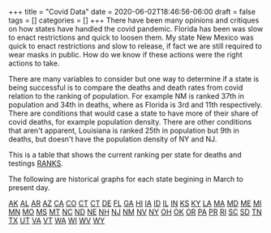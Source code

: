 +++
title = "Covid Data"
date = 2020-06-02T18:46:56-06:00
draft = false
tags = []
categories = []
+++
There have been many opinions and critiques on how states have handled the covid pandemic. Florida has been was slow to enact restrictions and quick to loosen them. My state New Mexico was quick to enact restrictions and slow to release, if fact we are still required to wear masks in public. How do we know if these actions were the right actions to take.

There are many variables to consider but one way to determine if a state is being successful is to compare the deaths and death rates from covid relation to the ranking of population. For example NM is ranked 37th in population and 34th in deaths, where as Florida is 3rd and 11th respectively. There are conditions that would case a state to have more of their share of covid deaths, for example population density. There are other conditions that aren't apparent, Louisiana is ranked 25th in population but 9th in deaths, but doesn't have the population density of NY and NJ.

This is a table that shows the current ranking per state for deaths and testings [RANKS].

The following are historical graphs for each state begining in March to present day.

[AK] [AL] [AR] [AZ] [CA] [CO] [CT] [CT] [DE] [FL] [GA] [HI] [IA] [ID] [IL] [IN] [KS] [KY] [LA] [MA] [MD] [ME] [MI] [MN] [MO] [MS] [MT] [NC] [ND] [NE] [NH] [NJ] [NM] [NV] [NY] [OH] [OK] [OR] [PA] [PR] [RI] [SC] [SD] [TN] [TX] [UT] [VA] [VT] [WA] [WI] [WV] [WY]


[RANKS]: /covidgraphs/rank_table.html
[AK]: /covidgraphs/covid_in_AK.html
[AL]: /covidgraphs/covid_in_AL.html
[AR]: /covidgraphs/covid_in_AR.html
[AZ]: /covidgraphs/covid_in_AZ.html
[CA]: /covidgraphs/covid_in_CA.html
[CO]: /covidgraphs/covid_in_CO.html
[CT]: /covidgraphs/covid_in_CT.html
[CT]: /covidgraphs/covid_in_DC.html
[DE]: /covidgraphs/covid_in_DE.html
[FL]: /covidgraphs/covid_in_FL.html
[GA]: /covidgraphs/covid_in_GA.html
[HI]: /covidgraphs/covid_in_HI.html
[IA]: /covidgraphs/covid_in_IA.html
[ID]: /covidgraphs/covid_in_ID.html
[IL]: /covidgraphs/covid_in_IL.html
[IN]: /covidgraphs/covid_in_IN.html
[KS]: /covidgraphs/covid_in_KS.html
[KY]: /covidgraphs/covid_in_KY.html
[LA]: /covidgraphs/covid_in_LA.html
[MA]: /covidgraphs/covid_in_MA.html
[MD]: /covidgraphs/covid_in_MD.html
[ME]: /covidgraphs/covid_in_ME.html
[MI]: /covidgraphs/covid_in_MI.html
[MN]: /covidgraphs/covid_in_MN.html
[MO]: /covidgraphs/covid_in_MO.html
[MS]: /covidgraphs/covid_in_MS.html
[MT]: /covidgraphs/covid_in_MT.html
[NC]: /covidgraphs/covid_in_NC.html
[ND]: /covidgraphs/covid_in_ND.html
[NE]: /covidgraphs/covid_in_NE.html
[NH]: /covidgraphs/covid_in_NH.html
[NJ]: /covidgraphs/covid_in_NJ.html
[NM]: /covidgraphs/covid_in_NM.html
[NV]: /covidgraphs/covid_in_NV.html
[NY]: /covidgraphs/covid_in_NY.html
[OH]: /covidgraphs/covid_in_OH.html
[OK]: /covidgraphs/covid_in_OK.html
[OR]: /covidgraphs/covid_in_OR.html
[PA]: /covidgraphs/covid_in_PA.html
[PR]: /covidgraphs/covid_in_PR.html
[RI]: /covidgraphs/covid_in_RI.html
[SC]: /covidgraphs/covid_in_SC.html
[SD]: /covidgraphs/covid_in_SD.html
[TN]: /covidgraphs/covid_in_TN.html
[TX]: /covidgraphs/covid_in_TX.html
[UT]: /covidgraphs/covid_in_UT.html
[VA]: /covidgraphs/covid_in_VA.html
[VT]: /covidgraphs/covid_in_VT.html
[WA]: /covidgraphs/covid_in_WA.html
[WI]: /covidgraphs/covid_in_WI.html
[WV]: /covidgraphs/covid_in_WV.html
[WY]: /covidgraphs/covid_in_WY.html
